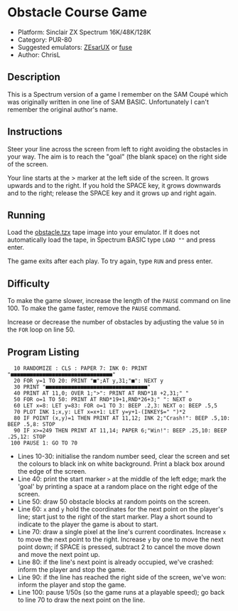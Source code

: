 # Obstacle Course Game
- Platform: Sinclair ZX Spectrum 16K/48K/128K
- Category: PUR-80
- Suggested emulators: [ZEsarUX](https://github.com/chernandezba/zesarux) or [fuse](https://sourceforge.net/projects/fuse-emulator/)
- Author: ChrisL


## Description
This is a Spectrum version of a game I remember on the SAM Coupé which was originally written in one line of SAM BASIC. Unfortunately I can't remember the original author's name.

## Instructions
Steer your line across the screen from left to right avoiding the obstacles in your way. The aim is to reach the "goal" (the blank space) on the right side of the screen.

Your line starts at the > marker at the left side of the screen. It grows upwards and to the right. If you hold the SPACE key, it grows downwards and to the right; release the SPACE key and it grows up and right again.

## Running
Load the [obstacle.tzx](obstacle.tzx) tape image into your emulator. If it does not automatically load the tape, in Spectrum BASIC type `LOAD ""` and press enter.

The game exits after each play. To try again, type `RUN` and press enter.


## Difficulty
To make the game slower, increase the length of the `PAUSE` command on line 100. To make the game faster, remove the `PAUSE` command.

Increase or decrease the number of obstacles by adjusting the value `50` in the `FOR` loop on line 50.


## Program Listing
```
  10 RANDOMIZE : CLS : PAPER 7: INK 0: PRINT "■■■■■■■■■■■■■■■■■■■■■■■■■■■■■■■■"
  20 FOR y=1 TO 20: PRINT "■";AT y,31;"■": NEXT y
  30 PRINT "■■■■■■■■■■■■■■■■■■■■■■■■■■■■■■■■"
  40 PRINT AT 11,0; OVER 1;">": PRINT AT RND*18 +2,31;" "
  50 FOR o=1 TO 50: PRINT AT RND*19+1,RND*26+3;" ": NEXT o
  60 LET x=8: LET y=83: FOR o=1 TO 3: BEEP .2,3: NEXT o: BEEP .5,5
  70 PLOT INK 1;x,y: LET x=x+1: LET y=y+1-(INKEY$=" ")*2
  80 IF POINT (x,y)=1 THEN PRINT AT 11,12; INK 2;"Crash!": BEEP .5,10: BEEP .5,8: STOP
  90 IF x>=249 THEN PRINT AT 11,14; PAPER 6;"Win!": BEEP .25,10: BEEP .25,12: STOP
 100 PAUSE 1: GO TO 70
```

- Lines 10-30: initialise the random number seed, clear the screen and set the colours to black ink on white background. Print a black box around the edge of the screen.
- Line 40: print the start marker `>` at the middle of the left edge; mark the 'goal' by printing a space at a random place on the right edge of the screen.
- Line 50: draw 50 obstacle blocks at random points on the screen.
- Line 60: `x` and `y` hold the coordinates for the next point on the player's line; start just to the right of the start marker. Play a short sound to indicate to the player the game is about to start.
- Line 70: draw a single pixel at the line's current coordinates. Increase `x` to move the next point to the right. Increase `y` by one to move the next point down; if SPACE is pressed, subtract 2 to cancel the move down and move the next point up.
- Line 80: if the line's next point is already occupied, we've crashed: inform the player and stop the game.
- Line 90: if the line has reached the right side of the screen, we've won: inform the player and stop the game.
- Line 100: pause 1/50s (so the game runs at a playable speed); go back to line 70 to draw the next point on the line.

